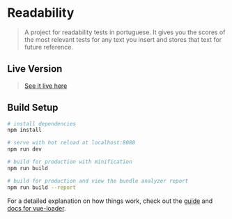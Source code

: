 # Readability

> A project for readability tests in portuguese. It gives you the scores of the most relevant tests for any text you insert and stores that text for future reference.

## Live Version

> [See it live here](https://readability-frontend.herokuapp.com/#/)

## Build Setup

``` bash
# install dependencies
npm install

# serve with hot reload at localhost:8080
npm run dev

# build for production with minification
npm run build

# build for production and view the bundle analyzer report
npm run build --report
```

For a detailed explanation on how things work, check out the [guide](http://vuejs-templates.github.io/webpack/) and [docs for vue-loader](http://vuejs.github.io/vue-loader).
